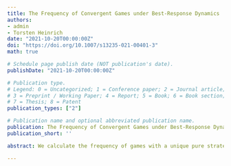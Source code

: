 ```yaml
---
title: The Frequency of Convergent Games under Best-Response Dynamics
authors:
- admin
- Torsten Heinrich
date: "2021-10-20T00:00:00Z"
doi: "https://doi.org/10.1007/s13235-021-00401-3"
math: true

# Schedule page publish date (NOT publication's date).
publishDate: "2021-10-20T00:00:00Z"

# Publication type.
# Legend: 0 = Uncategorized; 1 = Conference paper; 2 = Journal article;
# 3 = Preprint / Working Paper; 4 = Report; 5 = Book; 6 = Book section;
# 7 = Thesis; 8 = Patent
publication_types: ["2"]

# Publication name and optional abbreviated publication name.
publication: The Frequency of Convergent Games under Best-Response Dynamics, Dynamic Games and Applications
publication_short: ''

abstract: We calculate the frequency of games with a unique pure strategy Nash equilibrium in the ensemble of n-player, m-strategy normal-form games. To obtain the ensemble, we generate payoff matrices at random. Games with a unique pure strategy Nash equilibrium converge to the Nash equilibrium. We then consider a wider class of games that converge under a best-response dynamic, in which each player chooses their optimal pure strategy successively. We show that the frequency of convergent games with a given number of pure Nash equilibria goes to zero as the number of players or the number of strategies goes to infinity. In the 2-player case, we show that for large games with at least 10 strategies, convergent games with multiple pure strategy Nash equilibria are more likely than games with a unique Nash equilibrium. Our novel approach uses an n-partite graph to describe games.

---
```

